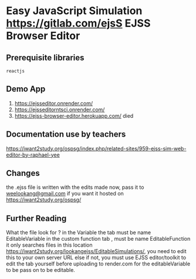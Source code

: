 # Easy JavaScript Simulation https://gitlab.com/ejsS EJSS Browser Editor


## Prerequisite libraries
```
reactjs
```

## Demo App
1. https://ejsseditor.onrender.com/
2. https://ejsseditorntsci.onrender.com/
3. https://ejss-browser-editor.herokuapp.com/ died

## Documentation use by teachers
https://iwant2study.org/ospsg/index.php/related-sites/959-ejss-sim-web-editor-by-raphael-yee

## Changes 
the .ejss file is written with the edits made now, pass it to weelookang@gmail.com if you want it hosted on https://iwant2study.org/ospsg/

## Further Reading
What the file look for ?
in the Variable the tab must be name EditableVariable
in the custom function tab , must be name EditableFunction
it only searches files in this location https://iwant2study.org/lookangejss/EditableSimulations/, you need to edit this to your own server URL
else if not, you must use EJSS editor/toolkit to edit the tab yourself before uploading to render.com for the editableVariable to be pass on to be editable.

